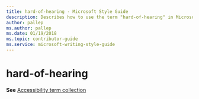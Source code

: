 ```yaml
---
title: hard-of-hearing - Microsoft Style Guide
description: Describes how to use the term "hard-of-hearing" in Microsoft content.
author: pallep
ms.author: pallep
ms.date: 01/19/2018
ms.topic: contributor-guide
ms.service: microsoft-writing-style-guide
---
```


# hard-of-hearing

**See** [Accessibility term collection](~/a-z-word-list-term-collections/term-collections/accessibility-terms.md)
